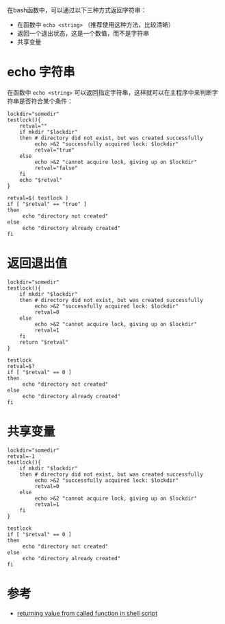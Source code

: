 在bash函数中，可以通过以下三种方式返回字符串：

* 在函数中 `echo <string>` （推荐使用这种方法，比较清晰）
* 返回一个退出状态，这是一个数值，而不是字符串
* 共享变量

# echo 字符串

在函数中 `echo <string>` 可以返回指定字符串，这样就可以在主程序中来判断字符串是否符合某个条件：

```
lockdir="somedir"
testlock(){
    retval=""
    if mkdir "$lockdir"
    then # directory did not exist, but was created successfully
         echo >&2 "successfully acquired lock: $lockdir"
         retval="true"
    else
         echo >&2 "cannot acquire lock, giving up on $lockdir"
         retval="false"
    fi
    echo "$retval"
}

retval=$( testlock )
if [ "$retval" == "true" ]
then
     echo "directory not created"
else
     echo "directory already created"
fi 
```

# 返回退出值

```
lockdir="somedir"
testlock(){
    if mkdir "$lockdir"
    then # directory did not exist, but was created successfully
         echo >&2 "successfully acquired lock: $lockdir"
         retval=0
    else
         echo >&2 "cannot acquire lock, giving up on $lockdir"
         retval=1
    fi
    return "$retval"
}

testlock
retval=$?
if [ "$retval" == 0 ]
then
     echo "directory not created"
else
     echo "directory already created"
fi 
```

# 共享变量

```
lockdir="somedir"
retval=-1
testlock(){
    if mkdir "$lockdir"
    then # directory did not exist, but was created successfully
         echo >&2 "successfully acquired lock: $lockdir"
         retval=0
    else
         echo >&2 "cannot acquire lock, giving up on $lockdir"
         retval=1
    fi
}

testlock
if [ "$retval" == 0 ]
then
     echo "directory not created"
else
     echo "directory already created"
fi 
```

# 参考

* [returning value from called function in shell script](https://stackoverflow.com/questions/8742783/returning-value-from-called-function-in-shell-script)